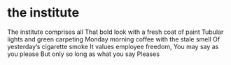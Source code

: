 # the institute

The institute comprises all
That bold look with a fresh coat of paint
Tubular lights and green carpeting
Monday morning coffee with the stale smell
Of yesterday’s cigarette smoke
It values employee freedom,
You may say as you please
But only so long as what you say
Pleases
